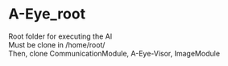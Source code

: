 # A-Eye_root
Root folder for executing the AI  
Must be clone in /home/root/  
Then, clone CommunicationModule, A-Eye-Visor, ImageModule  
